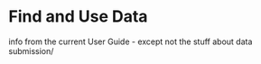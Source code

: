 # Find and Use Data

info from the current User Guide - except not the stuff about data submission/
